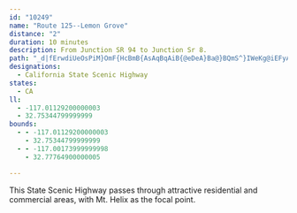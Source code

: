 ```yaml
---
id: "10249"
name: "Route 125--Lemon Grove"
distance: "2"
duration: 10 minutes
description: From Junction SR 94 to Junction Sr 8.
path: "_d|fErwdiUeOsPiM}OmF{HcBmB{AsAqBqAiB{@eDeA}Ba@}BQmS^}IWeKg@iEFyALmIxAgWpF"
designations:
  - California State Scenic Highway
states:
  - CA
ll:
  - -117.01129200000003
  - 32.75344799999999
bounds:
  - - -117.01129200000003
    - 32.75344799999999
  - - -117.00173999999998
    - 32.77764900000005

---
```


This State Scenic Highway passes through attractive residential and commercial areas, with Mt. Helix as the focal point.

